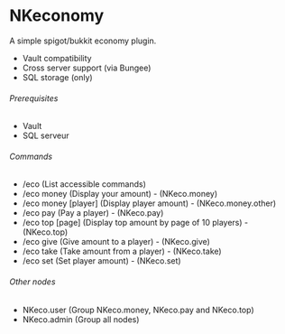 # NKeconomy
A simple spigot/bukkit economy plugin.

- Vault compatibility
- Cross server support (via Bungee)
- SQL storage (only)

###### Prerequisites

- Vault
- SQL serveur


###### Commands

- /eco (List accessible commands)
- /eco money (Display your amount) - (NKeco.money)
- /eco money [player] (Display player amount) - (NKeco.money.other)
- /eco pay <player> <amount> (Pay a player) - (NKeco.pay)
- /eco top [page] (Display top amount by page of 10 players) - (NKeco.top)
- /eco give <player> <amount> (Give amount to a player) - (NKeco.give)
- /eco take <player> <amount> (Take amount from a player) - (NKeco.take)
- /eco set <player> <amount> (Set player amount) - (NKeco.set)


###### Other nodes

- NKeco.user (Group NKeco.money, NKeco.pay and NKeco.top)
- NKeco.admin (Group all nodes)
